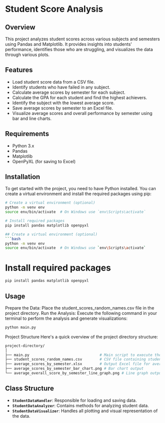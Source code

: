 # Student Score Analysis

## Overview
This project analyzes student scores across various subjects and semesters using Pandas and Matplotlib. It provides insights into students' performance, identifies those who are struggling, and visualizes the data through various plots.

## Features
- Load student score data from a CSV file.
- Identify students who have failed in any subject.
- Calculate average scores by semester for each subject.
- Calculate the GPA for each student and find the highest achievers.
- Identify the subject with the lowest average score.
- Save average scores by semester to an Excel file.
- Visualize average scores and overall performance by semester using bar and line charts.

## Requirements
- Python 3.x
- Pandas
- Matplotlib
- OpenPyXL (for saving to Excel)

## Installation
To get started with the project, you need to have Python installed. You can create a virtual environment and install the required packages using pip:

```bash
# Create a virtual environment (optional)
python -m venv env
source env/bin/activate  # On Windows use `env\Scripts\activate`

# Install required packages
pip install pandas matplotlib openpyxl

## Create a virtual environment (optional)
```bash
python -m venv env
source env/bin/activate  # On Windows use `env\Scripts\activate`
```
# Install required packages
```bash
pip install pandas matplotlib openpyxl
```
## Usage
Prepare the Data: Place the student_scores_random_names.csv file in the project directory.
Run the Analysis: Execute the following command in your terminal to perform the analysis and generate visualizations:

```bash
python main.py
```
Project Structure
Here's a quick overview of the project directory structure:

```bash
project-directory/
│
├── main.py                                # Main script to execute the analysis
├── student_scores_random_names.csv        # CSV file containing student scores
├── average_scores_by_semester.xlsx        # Output Excel file for average scores
├── average_scores_by_semester_bar_chart.png # Bar chart output
└── average_overall_score_by_semester_line_graph.png # Line graph output
```
## Class Structure

- **`StudentDataHandler`**: Responsible for loading and saving data.
- **`StudentDataAnalyzer`**: Contains methods for analyzing student data.
- **`StudentDataVisualizer`**: Handles all plotting and visual representation of the data.
